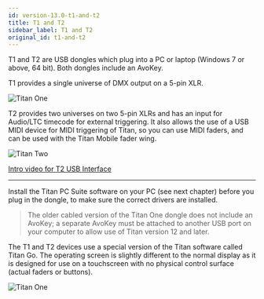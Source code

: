 ```yaml
---
id: version-13.0-t1-and-t2
title: T1 and T2
sidebar_label: T1 and T2
original_id: t1-and-t2
---
```


T1 and T2 are USB dongles which plug into a PC or laptop (Windows 7 or
above, 64 bit). Both dongles include an AvoKey.

T1 provides a single universe of DMX output on a 5-pin XLR.

![Titan One](/docs/images/image44.png)

T2 provides two universes on two 5-pin XLRs and has an input for
Audio/LTC timecode for external triggering. It also allows the use of a USB MIDI device for MIDI
triggering of Titan, so you can use MIDI faders, and can be used with
the Titan Mobile fader wing.

![Titan Two](/docs/images/image45.png)

[Intro video for T2 USB Interface](https://youtu.be/wO94RvG6agI)

---

Install the Titan PC Suite software on your PC (see next chapter) before
you plug in the dongle, to make sure the correct drivers are installed.

> The older cabled version of the Titan One dongle does not include an AvoKey; a separate AvoKey must be attached to another USB port on your computer to allow use of Titan version 12 and later.

The T1 and T2 devices use a special version of the Titan software called
Titan Go. The operating screen is slightly different to the normal
display as it is designed for use on a touchscreen with no physical
control surface (actual faders or buttons).

![Titan One](/docs/images/image46.png)
